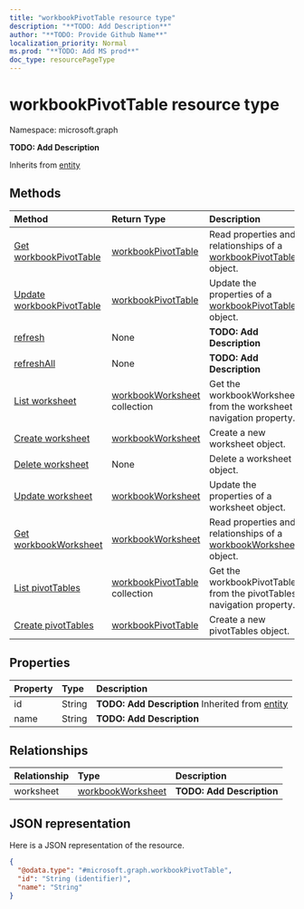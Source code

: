 ```yaml
---
title: "workbookPivotTable resource type"
description: "**TODO: Add Description**"
author: "**TODO: Provide Github Name**"
localization_priority: Normal
ms.prod: "**TODO: Add MS prod**"
doc_type: resourcePageType
---
```


# workbookPivotTable resource type


Namespace: microsoft.graph

**TODO: Add Description**


Inherits from [entity](../resources/entity.md)

## Methods
|Method|Return Type|Description|
|:---|:---|:---|
|[Get workbookPivotTable](../api/workbookpivottable-get.md)|[workbookPivotTable](../resources/workbookpivottable.md)|Read properties and relationships of a [workbookPivotTable](../resources/workbookpivottable.md) object.|
|[Update workbookPivotTable](../api/workbookpivottable-update.md)|[workbookPivotTable](../resources/workbookpivottable.md)|Update the properties of a [workbookPivotTable](../resources/workbookpivottable.md) object.|
|[refresh](../api/workbookpivottable-refresh.md)|None|**TODO: Add Description**|
|[refreshAll](../api/workbookpivottable-refreshall.md)|None|**TODO: Add Description**|
|[List worksheet](../api/workbookpivottable-list-worksheet.md)|[workbookWorksheet](../resources/workbookworksheet.md) collection|Get the workbookWorksheets from the worksheet navigation property.|
|[Create worksheet](../api/workbookpivottable-post-worksheet.md)|[workbookWorksheet](../resources/workbookworksheet.md)|Create a new worksheet object.|
|[Delete worksheet](../api/workbookpivottable-delete-worksheet.md)|None|Delete a worksheet object.|
|[Update worksheet](../api/workbookpivottable-update-worksheet.md)|[workbookWorksheet](../resources/workbookworksheet.md)|Update the properties of a worksheet object.|
|[Get workbookWorksheet](../api/workbookworksheet-get.md)|[workbookWorksheet](../resources/workbookworksheet.md)|Read properties and relationships of a [workbookWorksheet](../resources/workbookworksheet.md) object.|
|[List pivotTables](../api/workbookworksheet-list-pivottables.md)|[workbookPivotTable](../resources/workbookpivottable.md) collection|Get the workbookPivotTables from the pivotTables navigation property.|
|[Create pivotTables](../api/workbookworksheet-post-pivottables.md)|[workbookPivotTable](../resources/workbookpivottable.md)|Create a new pivotTables object.|

## Properties
|Property|Type|Description|
|:---|:---|:---|
|id|String|**TODO: Add Description** Inherited from [entity](../resources/entity.md)|
|name|String|**TODO: Add Description**|

## Relationships
|Relationship|Type|Description|
|:---|:---|:---|
|worksheet|[workbookWorksheet](../resources/workbookworksheet.md)|**TODO: Add Description**|

## JSON representation
Here is a JSON representation of the resource.
<!-- {
  "blockType": "resource",
  "keyProperty": "id",
  "@odata.type": "microsoft.graph.workbookPivotTable",
  "baseType": "microsoft.graph.entity",
  "openType": false
}
-->
``` json
{
  "@odata.type": "#microsoft.graph.workbookPivotTable",
  "id": "String (identifier)",
  "name": "String"
}
```

